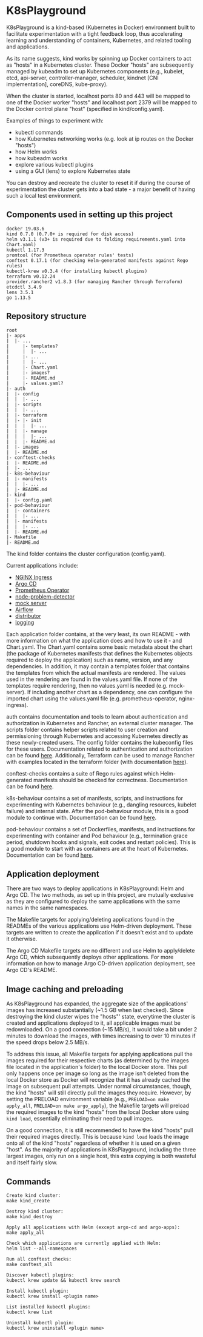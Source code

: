 # K8sPlayground
K8sPlayground is a kind-based (Kubernetes in Docker) environment built to facilitate experimentation with a tight feedback loop, thus accelerating learning and understanding of containers, Kubernetes, and related tooling and applications.

As its name suggests, kind works by spinning up Docker containers to act as "hosts" in a Kubernetes cluster. These Docker "hosts" are subsequently managed by kubeadm to set up Kubernetes components (e.g., kubelet, etcd, api-server, controller-manager, scheduler, kindnet [CNI implementation], coreDNS, kube-proxy).

When the cluster is started, localhost ports 80 and 443 will be mapped to one of the Docker worker "hosts" and localhost port 2379 will be mapped to the Docker control plane "host" (specified in kind/config.yaml).

Examples of things to experiment with:

- kubectl commands
- how Kubernetes networking works (e.g. look at ip routes on the Docker "hosts")
- how Helm works
- how kubeadm works
- explore various kubectl plugins
- using a GUI (lens) to explore Kubernetes state

You can destroy and recreate the cluster to reset it if during the course of experimentation the cluster gets into a bad state - a major benefit of having such a local test environment.

## Components used in setting up this project
```
docker 19.03.6
kind 0.7.0 (0.7.0+ is required for disk access)
helm v3.1.1 (v3+ is required due to folding requirements.yaml into Chart.yaml)
kubectl 1.17.3
promtool (for Prometheus operator rules' tests)
conftest 0.17.1 (for checking Helm-generated manifests against Rego rules)
kubectl-krew v0.3.4 (for installing kubectl plugins)
terraform v0.12.24
provider.rancher2 v1.8.3 (for managing Rancher through Terraform)
etcdctl 3.4.9
lens 3.5.1
go 1.13.5
```

## Repository structure
```
root
|- apps
|  |- ...
|     |- templates?
|     |  |- ...
|     |- ...
|     |  |- ...
|     |- Chart.yaml
|     |- images?
|     |- README.md
|     |- values.yaml?
|- auth
|  |- config
|  |  |- ...
|  |- scripts
|  |  |- ...
|  |- terraform
|  |- |- init
|  |  |  |- ...
|  |  |- manage
|  |  |  |- ...
|  |  |- README.md
|  |- images
|  |- README.md
|- conftest-checks
|  |- README.md
|  |- ...
|- k8s-behaviour
|  |- manifests
|  |  |- ...
|  |- README.md
|- kind
|  |- config.yaml
|- pod-behaviour
|  |- containers
|  |  |- ...
|  |- manifests
|  |  |- ...
|  |- README.md
|- Makefile
|- README.md
```
The kind folder contains the cluster configuration (config.yaml).

Current applications include:
- [NGINX Ingress](apps/nginx-ingress/README.md)
- [Argo CD](apps/argo-cd/README.md)
- [Prometheus Operator](apps/prometheus-operator/README.md)
- [node-problem-detector](apps/node-problem-detector/README.md)
- [mock server](apps/mock-server/README.md)
- [Airflow](apps/airflow/README.md)
- [distributor](apps/distributor/README.md)
- [logging](apps/logging/README.md)

Each application folder contains, at the very least, its own README - with more information on what the application does and how to use it - and Chart.yaml. The Chart.yaml contains some basic metadata about the chart (the package of Kubernetes manifests that defines the Kubernetes objects required to deploy the application) such as name, version, and any dependencies. In addition, it may contain a templates folder that contains the templates from which the actual manifests are rendered. The values used in the rendering are found in the values.yaml file. If none of the templates require rendering, then no values.yaml is needed (e.g. mock-server). If including another chart as a dependency, one can configure the imported chart using the values.yaml file (e.g. prometheus-operator, nginx-ingress).

auth contains documentation and tools to learn about authentication and authorization in Kubernetes and Rancher, an external cluster manager. The scripts folder contains helper scripts related to user creation and permissioning through Kubernetes and accessing Kubernetes directly as these newly-created users. The config folder contains the kubeconfig files for these users. Documentation related to authentication and authorization can be found [here](auth/README.md). Additionally, Terraform can be used to manage Rancher with examples located in the terraform folder (with documentation [here](auth/terraform/README.md)).

conftest-checks contains a suite of Rego rules against which Helm-generated manifests should be checked for correctness. Documentation can be found [here](conftest-checks/README.md).

k8s-behaviour contains a set of manifests, scripts, and instructions for experimenting with Kubernetes behaviour (e.g., dangling resources, kubelet failure) and internal state. After the pod-behaviour module, this is a good module to continue with. Documentation can be found [here](k8s-behaviour/README.md).

pod-behaviour contains a set of Dockerfiles, manifests, and instructions for experimenting with container and Pod behaviour (e.g., termination grace period, shutdown hooks and signals, exit codes and restart policies). This is a good module to start with as containers are at the heart of Kubernetes. Documentation can be found [here](pod-behaviour/README.md).

## Application deployment
There are two ways to deploy applications in K8sPlayground: Helm and Argo CD. The two methods, as set up in this project, are mutually exclusive as they are configured to deploy the same applications with the same names in the same namespaces.

The Makefile targets for applying/deleting applications found in the READMEs of the various applications use Helm-driven deployment. These targets are written to create the application if it doesn't exist and to update it otherwise.

The Argo CD Makefile targets are no different and use Helm to apply/delete Argo CD, which subsequently deploys other applications. For more information on how to manage Argo CD-driven application deployment, see Argo CD's README.

## Image caching and preloading
As K8sPlayground has expanded, the aggregate size of the applications' images has increased substantially (~1.5 GB when last checked). Since destroying the kind cluster wipes the "hosts"' state, everytime the cluster is created and applications deployed to it, all applicable images must be redownloaded. On a good connection (~15 MB/s), it would take a bit under 2 minutes to download the images, with times increasing to over 10 minutes if the speed drops below 2.5 MB/s.

To address this issue, all Makefile targets for applying applications pull the images required for their respective charts (as determined by the images file located in the application's folder) to the local Docker store. This pull only happens once per image so long as the image isn't deleted from the local Docker store as Docker will recognize that it has already cached the image on subsequent pull attempts. Under normal circumstances, though, the kind "hosts" will still directly pull the images they require. However, by setting the PRELOAD environment variable (e.g., `PRELOAD=on make apply_all`, `PRELOAD=on make argo_apply`), the Makefile targets will preload the required images to the kind "hosts" from the local Docker store using `kind load`, essentially eliminating their need to pull images.

On a good connection, it is still recommended to have the kind "hosts" pull their required images directly. This is because `kind load` loads the image onto all of the kind "hosts" regardless of whether it is used on a given "host". As the majority of applications in K8sPlayground, including the three largest images, only run on a single host, this extra copying is both wasteful and itself fairly slow.

## Commands
```
Create kind cluster:
make kind_create

Destroy kind cluster:
make kind_destroy

Apply all applications with Helm (except argo-cd and argo-apps):
make apply_all

Check which applications are currently applied with Helm:
helm list --all-namespaces

Run all conftest checks:
make conftest_all

Discover kubectl plugins:
kubectl krew update && kubectl krew search

Install kubectl plugin:
kubectl krew install <plugin name>

List installed kubectl plugins:
kubectl krew list

Uninstall kubectl plugin:
kubectl krew uninstall <plugin name>
```
